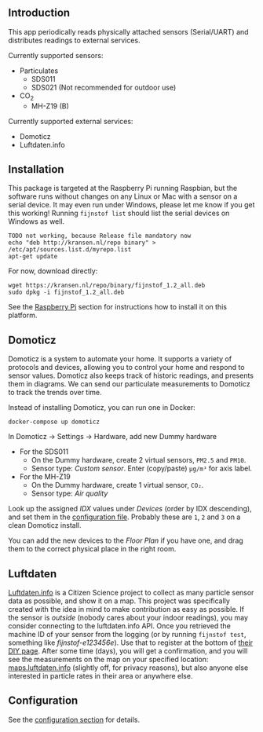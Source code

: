## Introduction

This app periodically reads physically attached sensors (Serial/UART) and distributes readings to external services.

Currently supported sensors: 

- Particulates
  - SDS011
  - SDS021 (Not recommended for outdoor use)
- CO<sub>2</sub>
  - MH-Z19 (B)

Currently supported external services:

- Domoticz
- Luftdaten.info

## Installation

This package is targeted at the Raspberry Pi running Raspbian, but the software runs without changes on any Linux or Mac 
with a sensor on a serial device. It may even run under Windows, please let me know if you get this working! Running
`fijnstof list` should list the serial devices on Windows as well. 

    TODO not working, because Release file mandatory now
    echo "deb http://kransen.nl/repo binary" > /etc/apt/sources.list.d/myrepo.list
    apt-get update
    
For now, download directly:

    wget https://kransen.nl/repo/binary/fijnstof_1.2_all.deb
    sudo dpkg -i fijnstof_1.2_all.deb

See the [Raspberry Pi](RaspberryPi.md) section for instructions how to install it on this platform.
 
## Domoticz

Domoticz is a system to automate your home. It supports a variety of protocols and devices, allowing you to control your home and respond to sensor values. 
Domoticz also keeps track of historic readings, and presents them in diagrams. We can send our particulate measurements to Domoticz to track the trends over time.

Instead of installing Domoticz, you can run one in Docker:

    docker-compose up domoticz

In Domoticz -> Settings -> Hardware, add new Dummy hardware

- For the SDS011
  - On the Dummy hardware, create 2 virtual sensors, `PM2.5` and `PM10`. 
  - Sensor type: _Custom sensor_. Enter (copy/paste) `µg/m³` for axis label. 
- For the MH-Z19
  - On the Dummy hardware, create 1 virtual sensor, `CO₂`. 
  - Sensor type: _Air quality_

Look up the assigned _IDX_ values under _Devices_ (order by IDX descending), and set them in the 
[configuration file](Configuration.md). Probably these are `1`, `2` and `3` on a clean Domoticz install.

You can add the new devices to the _Floor Plan_ if you have one, and drag them to the correct physical place in the right room.

## Luftdaten

[Luftdaten.info](http://luftdaten.info) is a Citizen Science project to collect as many particle sensor data as possible, and show it on a map. 
This project was specifically created with the idea in mind to make contribution as easy as possible. 
If the sensor is _outside_ (nobody cares about your indoor readings), you may consider connecting to the luftdaten.info API. 
Once you retrieved the machine ID of your sensor from the logging (or by running `fijnstof test`, something like _fijnstof-e123456e_). 
Use that to register at the bottom of [their DIY page](https://luftdaten.info/en/construction-manual/). 
After some time (days), you  will get a confirmation, and you will see the measurements on the map on your specified 
location: [maps.luftdaten.info](http://maps.luftdaten.info) (slightly off, for privacy reasons), 
but also anyone else interested in particle rates in their area or anywhere else.

## Configuration

See the [configuration section](Configuration.md) for details.
